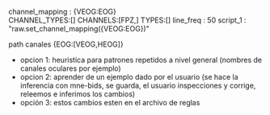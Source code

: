 channel_mapping : {VEOG:EOG}                                                                                                                                                                                                                                                                                                                                 
CHANNEL_TYPES:[]
CHANNELS:[FPZ,]
TYPES:[]
line_freq : 50
script_1 : "raw.set_channel_mapping({VEOG:EOG})"

path
canales
{EOG:[VEOG,HEOG]}

- opcion 1: heuristica para patrones repetidos a nivel general (nombres de canales oculares por ejemplo)
- opcion 2: aprender de un ejemplo dado por el usuario (se hace la inferencia con mne-bids, se guarda, el usuario inspecciones y corrige, releemos e inferimos los cambios)
- opción 3: estos cambios esten en el archivo de reglas
